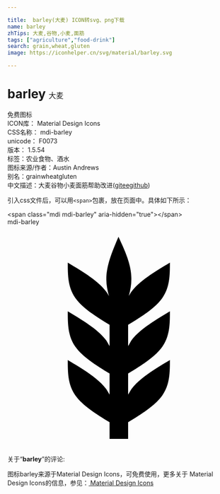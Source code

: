 ```yaml
---

title:  barley(大麦) ICON转svg、png下载
name: barley
zhTips: 大麦,谷物,小麦,面筋
tags: ["agriculture","food-drink"]
search: grain,wheat,gluten
image: https://iconhelper.cn/svg/material/barley.svg

---
```


# barley  <small style="font-size: 60%;font-weight: 100">大麦</small>


<div class="detail-page">
<p>
<span><span class="badge-success badge">免费图标</span> </span>
<br/>
<span>
ICON库：
<span class="badge-secondary badge">Material Design Icons</span> 
</span>
<br/>
<span>
CSS名称：
<span class="badge-secondary badge">mdi-barley</span> 
</span>
<br/>
<span>
unicode：
<span class="badge-secondary badge">F0073</span> 
<copy-btn content='F0073' btn-title=""></copy-btn>
<copy-btn :content='String.fromCodePoint(parseInt("F0073", 16))' btn-title="复制U"></copy-btn>
</span>
<br/>
<span>
版本：
<span class="badge-secondary badge">1.5.54</span> 
</span><br/><span>标签：<span class="badge-light badge"><router-link to="/tags/agriculture.html">农业</router-link></span><span class="badge-light badge"><router-link to="/tags/food-drink.html">食物、酒水</router-link></span></span>
<br/>
<span>图标来源/作者：<span class="badge-light badge">Austin Andrews</span></span> 
<br/>
<span>别名：<span class="badge-light badge">grain</span><span class="badge-light badge">wheat</span><span class="badge-light badge">gluten</span></span><br/><span class="zh-detail">中文描述：<span class="badge-primary badge">大麦</span><span class="badge-primary badge">谷物</span><span class="badge-primary badge">小麦</span><span class="badge-primary badge">面筋</span><span class="help-link"><span>帮助改进</span>(<a href="https://gitee.com/liuwave/icon-helper/edit/master/json/material/barley.json" target="_blank" rel="noopener noreferrer">gitee</a><a href="https://github.com/liuwave/icon-helper/edit/master/json/material/barley.json" target="_blank" rel="noopener noreferrer">github</a></span>)</span><br/>
</p>
</div>
<div class="alert alert-dark">
  <i class="mdi mdi-barley mdi-48px"></i>
  <i class="mdi mdi-barley mdi-36px"></i>
  <i class="mdi mdi-barley mdi-24px"></i>
  <i class="mdi mdi-barley mdi-18px"></i>
</div>
<div>
  <p>引入css文件后，可以用<code>&lt;span&gt;</code>包裹，放在页面中。具体如下所示：    
  </p>
  <div class="alert alert-primary" style="font-size: 14px">
    &lt;span class="mdi mdi-barley" aria-hidden="true"&gt;&lt;/span&gt;
    <copy-btn content='<span class="mdi mdi-barley" aria-hidden="true"></span>'></copy-btn>
  </div>
  <div class="alert alert-secondary">
    <i class="mdi mdi-barley"
    style="font-size: 24px"
    aria-hidden="true"></i> mdi-barley
    <copy-btn content="mdi-barley" btn-title="复制图标名称"></copy-btn>
  </div>
</div>
<div id="svg" class="svg-wrap">
<svg xmlns="http://www.w3.org/2000/svg" viewBox="0 0 24 24"><path d="M7.33,18.33C6.5,17.17 6.5,15.83 6.5,14.5C8.17,15.5 9.83,16.5 10.67,17.67L11,18.23V15.95C9.5,15.05 8.08,14.13 7.33,13.08C6.5,11.92 6.5,10.58 6.5,9.25C8.17,10.25 9.83,11.25 10.67,12.42L11,13V10.7C9.5,9.8 8.08,8.88 7.33,7.83C6.5,6.67 6.5,5.33 6.5,4C8.17,5 9.83,6 10.67,7.17C10.77,7.31 10.86,7.46 10.94,7.62C10.77,7 10.66,6.42 10.65,5.82C10.64,4.31 11.3,2.76 11.96,1.21C12.65,2.69 13.34,4.18 13.35,5.69C13.36,6.32 13.25,6.96 13.07,7.59C13.15,7.45 13.23,7.31 13.33,7.17C14.17,6 15.83,5 17.5,4C17.5,5.33 17.5,6.67 16.67,7.83C15.92,8.88 14.5,9.8 13,10.7V13L13.33,12.42C14.17,11.25 15.83,10.25 17.5,9.25C17.5,10.58 17.5,11.92 16.67,13.08C15.92,14.13 14.5,15.05 13,15.95V18.23L13.33,17.67C14.17,16.5 15.83,15.5 17.5,14.5C17.5,15.83 17.5,17.17 16.67,18.33C15.92,19.38 14.5,20.3 13,21.2V23H11V21.2C9.5,20.3 8.08,19.38 7.33,18.33Z" /></svg>
</div>
<detail full-name='mdi-barley'></detail>
<div class="icon-detail__container">
<p>关于“<b>barley</b>”的评论:</p>
</div>
<Vssue title="关于“barley”的评论" />    
<div><p>图标barley来源于Material Design Icons，可免费使用，更多关于 Material Design Icons的信息，参见：<a target="_blank" href="https://iconhelper.cn/material.html"> Material Design Icons</a>
</p></div>

